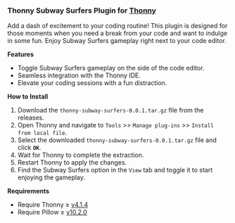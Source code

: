 ### **Thonny Subway Surfers Plugin for [Thonny](https://thonny.org)**
Add a dash of excitement to your coding routine! This plugin is designed for those moments when you need a break from your code and want to indulge in some fun. Enjoy Subway Surfers gameplay right next to your code editor.


**Features**

- Toggle Subway Surfers gameplay on the side of the code editor.
- Seamless integration with the Thonny IDE.
- Elevate your coding sessions with a fun distraction.

**How to Install**

1. Download the `thonny-subway-surfers-0.0.1.tar.gz` file from the releases.
2. Open Thonny and navigate to `Tools` >> `Manage plug-ins` >> `Install from local file`.
3. Select the downloaded `thonny-subway-surfers-0.0.1.tar.gz` file and click **`OK`**.
4. Wait for Thonny to complete the extraction.
5. Restart Thonny to apply the changes.
6. Find the Subway Surfers option in the `View` tab and toggle it to start enjoying the gameplay.


**Requirements**

- Require Thonny ≥ [v4.1.4](https://github.com/thonny/thonny/releases/tag/v4.1.4)
- Require Pillow ≥ [v10.2.0](https://github.com/python-pillow/Pillow/releases/tag/10.2.0)
